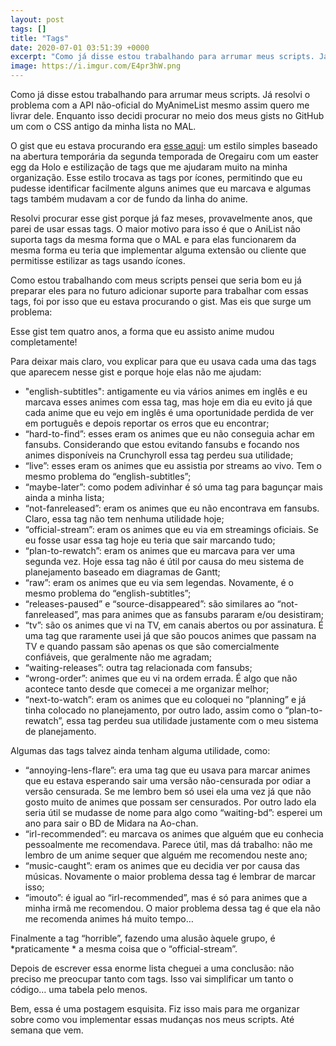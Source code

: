 ```yaml
---
layout: post
tags: []
title: "Tags"
date: 2020-07-01 03:51:39 +0000
excerpt: "Como já disse estou trabalhando para arrumar meus scripts. Já resolvi o problema com a API..."
image: https://i.imgur.com/E4pr3hW.png
---
```


Como já disse estou trabalhando para arrumar meus scripts. Já resolvi o problema com a API não-oficial do MyAnimeList mesmo assim quero me livrar dele. Enquanto isso decidi procurar no meio dos meus gists no GitHub um com o CSS antigo da minha lista no MAL.

O gist que eu estava procurando era [esse aqui](https://gist.github.com/qgustavor/aaccb5b58b82bf5cf83aa595dcb083a4): um estilo simples baseado na abertura temporária da segunda temporada de Oregairu com um easter egg da Holo e estilização de tags que me ajudaram muito na minha organização. Esse estilo trocava as tags por ícones, permitindo que eu pudesse identificar facilmente alguns animes que eu marcava e algumas tags também mudavam a cor de fundo da linha do anime.

Resolvi procurar esse gist porque já faz meses, provavelmente anos, que parei de usar essas tags. O maior motivo para isso é que o AniList não suporta tags da mesma forma que o MAL e para elas funcionarem da mesma forma eu teria que implementar alguma extensão ou cliente que permitisse estilizar as tags usando ícones.

Como estou trabalhando com meus scripts pensei que seria bom eu já preparar eles para no futuro adicionar suporte para trabalhar com essas tags, foi por isso que eu estava procurando o gist. Mas eis que surge um problema:

Esse gist tem quatro anos, a forma que eu assisto anime mudou completamente!

Para deixar mais claro, vou explicar para que eu usava cada uma das tags que aparecem nesse gist e porque hoje elas não me ajudam:

* "english-subtitles": antigamente eu via vários animes em inglês e eu marcava esses animes com essa tag, mas hoje em dia eu evito já que cada anime que eu vejo em inglês é uma oportunidade perdida de ver em português e depois reportar os erros que eu encontrar;
* “hard-to-find”: esses eram os animes que eu não conseguia achar em fansubs. Considerando que estou evitando fansubs e focando nos animes disponíveis na Crunchyroll essa tag perdeu sua utilidade;
* “live”: esses eram os animes que eu assistia por streams ao vivo. Tem o mesmo problema do “english-subtitles”;
* “maybe-later”: como podem adivinhar é só uma tag para bagunçar mais ainda a minha lista;
* “not-fanreleased”: eram os animes que eu não encontrava em fansubs. Claro, essa tag não tem nenhuma utilidade hoje;
* “official-stream”: eram os animes que eu via em streamings oficiais. Se eu fosse usar essa tag hoje eu teria que sair marcando tudo;
* “plan-to-rewatch”: eram os animes que eu marcava para ver uma segunda vez. Hoje essa tag não é útil por causa do meu sistema de planejamento baseado em diagramas de Gantt;
* “raw”: eram os animes que eu via sem legendas. Novamente, é o mesmo problema do “english-subtitles”;
* “releases-paused” e “source-disappeared”: são similares ao “not-fanreleased”, mas para animes que as fansubs pararam e/ou desistiram;
* “tv”: são os animes que vi na TV, em canais abertos ou por assinatura. É uma tag que raramente usei já que são poucos animes que passam na TV e quando passam são apenas os que são comercialmente confiáveis, que geralmente não me agradam;
* “waiting-releases”: outra tag relacionada com fansubs;
* “wrong-order”: animes que eu vi na ordem errada. É algo que não acontece tanto desde que comecei a me organizar melhor;
* “next-to-watch”: eram os animes que eu coloquei no “planning” e já tinha colocado no planejamento, por outro lado, assim como o “plan-to-rewatch”, essa tag perdeu sua utilidade justamente com o meu sistema de planejamento.

Algumas das tags talvez ainda tenham alguma utilidade, como:

* “annoying-lens-flare”: era uma tag que eu usava para marcar animes que eu estava esperando sair uma versão não-censurada por odiar a versão censurada. Se me lembro bem só usei ela uma vez já que não gosto muito de animes que possam ser censurados. Por outro lado ela seria útil se mudasse de nome para algo como “waiting-bd”: esperei um ano para sair o BD de Midara na Ao-chan.
* “irl-recommended”: eu marcava os animes que alguém que eu conhecia pessoalmente me recomendava. Parece útil, mas dá trabalho: não me lembro de um anime sequer que alguém me recomendou neste ano;
* “music-caught”: eram os animes que eu decidia ver por causa das músicas. Novamente o maior problema dessa tag é lembrar de marcar isso;
* “imouto”: é igual ao “irl-recommended”, mas é só para animes que a minha irmã me recomendou. O maior problema dessa tag é que ela não me recomenda animes há muito tempo…

Finalmente a tag “horrible”, fazendo uma alusão àquele grupo, é *praticamente * a mesma coisa que o “official-stream”.

Depois de escrever essa enorme lista cheguei a uma conclusão: não preciso me preocupar tanto com tags. Isso vai simplificar um tanto o código… uma tabela pelo menos.

Bem, essa é uma postagem esquisita. Fiz isso mais para me organizar sobre como vou implementar essas mudanças nos meus scripts. Até semana que vem.